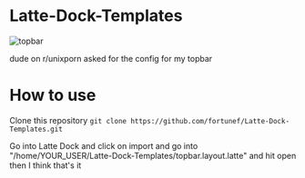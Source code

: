 # Latte-Dock-Templates
![topbar](https://github.com/fortunef/Latte-Dock-Templates/assets/141419112/dbaf0867-d237-4f8e-997c-59d6853ccff1)

dude on r/unixporn asked for the config for my topbar

# How to use
Clone this repository `git clone https://github.com/fortunef/Latte-Dock-Templates.git`

Go into Latte Dock and click on import and go into "/home/YOUR_USER/Latte-Dock-Templates/topbar.layout.latte" and hit open then I think that's it
